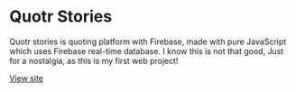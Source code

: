# Quotr Stories
Quotr stories is quoting platform with Firebase, made with pure JavaScript which uses Firebase real-time
 database. I know this is not that good, Just for a nostalgia, as this is my first web project!

<a href='https://quotr-stories.netlify.app/'>View site</a><br>
